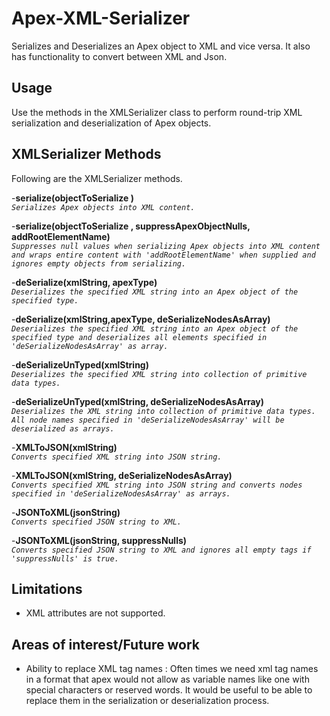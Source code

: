 # Apex-XML-Serializer
Serializes and Deserializes an Apex object to XML and vice versa. It also has functionality to convert between XML and Json.

## Usage
Use the methods in the XMLSerializer class to perform round-trip XML serialization and deserialization of Apex objects.

## XMLSerializer Methods
Following are the XMLSerializer methods. 

 -**serialize(objectToSerialize )**   
	    _`Serializes Apex objects into XML content.`_
	 
 -**serialize(objectToSerialize , suppressApexObjectNulls, addRootElementName)**   
	    _`Suppresses null values when serializing Apex objects into XML content and wraps entire content with 'addRootElementName' when supplied and ignores empty objects from serializing.`_
		   
 -**deSerialize(xmlString, apexType)**   
	    _`Deserializes the specified XML string into an Apex object of the specified type.`_
      
 -**deSerialize(xmlString,apexType, deSerializeNodesAsArray)**   
        _`Deserializes the specified XML string into an Apex object of the specified type and deserializes all elements specified in 'deSerializeNodesAsArray' as array.`_
       
 -**deSerializeUnTyped(xmlString)**   
	    _`Deserializes the specified XML string into collection of primitive data types.`_

 -**deSerializeUnTyped(xmlString, deSerializeNodesAsArray)**   
	    _`Deserializes the XML string into collection of primitive data types. All node names specified in 'deSerializeNodesAsArray' will be deserialized as arrays.`_
 
 -**XMLToJSON(xmlString)**   
	    _`Converts specified XML string into JSON string.`_
		
 -**XMLToJSON(xmlString, deSerializeNodesAsArray)**   
	    _`Converts specified XML string into JSON string and converts nodes specified in 'deSerializeNodesAsArray' as arrays.`_
 
 -**JSONToXML(jsonString)**   
	    _`Converts specified JSON string to XML.`_
		
  -**JSONToXML(jsonString, suppressNulls)**    
	    _`Converts specified JSON string to XML and ignores all empty tags if 'suppressNulls' is true.`_
	    
## Limitations
* XML attributes are not supported.

## Areas of interest/Future work
* Ability to replace XML tag names : Often times we need xml tag names in a format that apex would not allow as variable names like one with special characters or reserved words. It would be useful to be able to replace them in the serialization or deserialization process.
